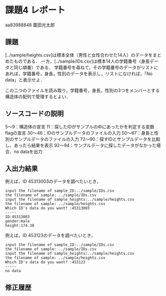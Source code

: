# 課題4 レポート

aa83988848 薗田光太郎

## 課題

[../sample/heights.csv]は標本全体（男性と女性合わせた14人）のデータをまとめたものである．
一方，[../sample/IDs.csv]は標本14人の学籍番号（身長データと同じ順番）である．
学籍番号を尋ねて，その学籍番号のデータがリストにあれば，学籍番号，身長，性別のデータを表示し，リストになければ，「No data」と表示せよ．

この二つのファイルを読み取り，学籍番号，身長，性別の3つをメンバーとする構造体の配列で管理するとよい．

## ソースコードの説明
5～9：構造体の宣言
11：探したIDがサンプルの中にあったかを判定する変数flagの宣言
30～46：IDのサンプルデータのファイルの入力
50～67：身長と性別のサンプルデータのファイルの入力
72～90：探すIDとサンプルデータを比較し、あったら結果を表示
92～94：サンプルデータに探したデータがなかった場合、no dataを出力
## 入出力結果

例えば，ID 45313003のデータを調べたいとき，

```
input the filename of sample_ID:../sample/IDs.csv
the filename of sample: ../sample/IDs.csv
input the filename of sample_heights:../sample/heights.csv
the filename of sample: ../sample/heights.csv
Which ID's data do you want? :45313003
-----
ID:45313003
gender:male
height:174.38
```

例えば，ID 453123のデータを調べたいとき，

```
input the filename of sample_ID:../sample/IDs.csv
the filename of sample: ../sample/IDs.csv
input the filename of sample_heights:../sample/heights.csv
the filename of sample: ../sample/heights.csv
Which ID's data do you want? :453123
-----
no data
```

## 修正履歴

